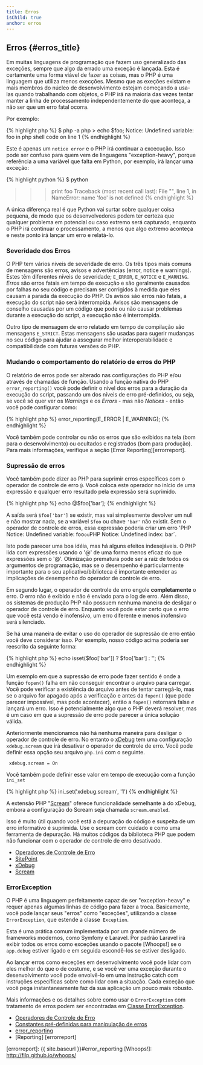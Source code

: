 ```yaml
---
title: Erros
isChild: true
anchor: erros
---
```


## Erros {#erros_title}

Em muitas linguagens de programação que fazem uso generalizado das exceções, sempre que algo da errado uma exceção é lançada. Esta é certamente uma forma viável de fazer as coisas, mas o PHP é uma linguagem que utiliza menos execções. Mesmo que as exeções existam e mais membros do núcleo de desenvolvimento estejam começando a usa-las quando trabalhando com objetos, o PHP irá na maioria das vezes tentar manter a linha de processamento independentemente do que aconteça, a não ser que um erro fatal ocorra.

Por exemplo:

{% highlight php %}
$ php -a
php > echo $foo;
Notice: Undefined variable: foo in php shell code on line 1
{% endhighlight %}

Este é apenas um `notice error` e o PHP irá continuar a excecução. Isso pode ser confuso para quem vem de linguagens 
"exception-heavy", porque referência a uma variável que falta em Python, por exemplo, irá lançar uma exceção:

{% highlight python %}
$ python
>>> print foo
Traceback (most recent call last):
  File "<stdin>", line 1, in <module>
NameError: name 'foo' is not defined
{% endhighlight %}

A única diferença real é que Python vai surtar sobre qualquer coisa pequena, de modo que os desenvolvedores podem ter 
certeza que qualquer problema em potencial ou caso extremo será capturado, enquanto o PHP irá continuar o 
processamento, a menos que algo extremo aconteça e neste ponto irá lançar um erro e relatá-lo.

### Severidade dos Erros

O PHP tem vários níveis de severidade de erro. Os três tipos mais comuns de mensagens são erros, avisos e advertências 
(error, notice e warnings). Estes têm diferentes níveis de severidade; `E_ERROR`, `E_NOTICE` e `E_WARNING`. _Erros_ são 
erros fatais em tempo de execução e são geralmente causados por falhas no seu código e precisam ser corrigidos à medida 
que eles causam a parada da execução do PHP. Os avisos são erros não fatais, a execução do script não será interrompida. 
Avisos são mensagens de conselho causadas por um código que pode ou não causar problemas durante a execução do script, 
a execução não é interrompida.

Outro tipo de mensagem de erro relatado em tempo de compilação são mensagens `E_STRICT`. Estas mensagens são usadas para 
sugerir mudanças no seu código para ajudar a assegurar melhor interoperabilidade e compatibilidade com futuras versões 
do PHP.

### Mudando o comportamento do relatório de erros do PHP

O relatório de erros pode ser alterado nas configurações do PHP e/ou através de chamadas de função. Usando a função 
nativa do PHP `error_reporting()` você pode definir o nível dos erros para a duração da execução do script, passando 
um dos níveis de erro pré-definidos, ou seja, se você só quer ver os _Warnings_ e os _Errors_ - mas não _Notices_ - 
então você pode configurar como:

{% highlight php %}
error_reporting(E_ERROR | E_WARNING);
{% endhighlight %}

Você também pode controlar ou não os erros que são exibidos na tela (bom para o desenvolvimento) ou ocultados e 
registrados (bom para produção). Para mais informações, verifique a seção [Error Reporting][errorreport].

### Supressão de erros

Você também pode dizer ao PHP para suprimir erros específicos com o operador de controle de erro `@`. Você coloca este 
operador no início de uma expressão e qualquer erro resultado pela expressão será suprimido.

{% highlight php %}
echo @$foo['bar'];
{% endhighlight %}

A saída será `$foo['bar']` se existir, mas vai simplesmente devolver um null e não mostrar nada, se a variável `$foo` 
ou chave `'bar'` não existir. Sem o operador de controle de erros, essa expressão poderia criar um erro 'PHP Notice: 
Undefined variable: foo` ou `PHP Notice:  Undefined index: bar`.

Isto pode parecer uma boa idéia, mas há alguns efeitos indesejáveis. O PHP lida com expressões usando o '@' de uma 
forma menos eficaz do que expressões sem o '@'. Otimização prematura pode ser a raiz de todos os argumentos de 
programação, mas se o desempenho é particularmente importante para o seu aplicativo/biblioteca é importante entender 
as implicações de desempenho do operador de controle de erro.

Em segundo lugar, o operador de controle de erro engole **completamente** o erro. O erro não é exibido e não é enviado 
para o log de erro. Além disso, os sistemas de produção PHP não possuem nenhuma maneira de desligar o operador de 
controle de erro. Enquanto você pode estar certo que o erro que você está vendo é inofensivo, um erro diferente e menos 
inofensivo será silenciado.

Se há uma maneira de evitar o uso do operador de supressão de erro então você deve considerar isso. Por exemplo, nosso 
código acima poderia ser reescrito da seguinte forma:

{% highlight php %}
echo isset($foo['bar']) ? $foo['bar'] : '';
{% endhighlight %}

Um exemplo em que a supressão de erro pode fazer sentido é onde a função `fopen()` falha em não conseguir encontrar o 
arquivo para carregar. Você pode verificar a existência do arquivo antes de tentar carregá-lo, mas se o arquivo for 
apagado após a verificação e antes da `fopen()` (que pode parecer impossível, mas pode acontecer), então a `fopen()` 
retornará false _e_ lançará um erro. Isso é potencialmente algo que o PHP deverá resolver, mas é um caso em que a 
supressão de erro pode parecer a única solução válida.

Anteriormente mencionamos não há nenhuma maneira para desligar o operador de controle de erro. No entanto o [xDebug] 
tem uma configuração `xdebug.scream` que irá desativar o operador de controle de erro. Você pode definir essa opção seu 
arquivo `php.ini` com o seguinte.

     xdebug.scream = On

Você também pode definir esse valor em tempo de execução com a função `ini_set`

{% highlight php %}
ini_set('xdebug.scream', '1')
{% endhighlight %}

A extensão PHP "[Scream]" oferece funcionalidade semelhante à do xDebug, embora a configuração do Scream seja chamada 
`scream.enabled`.

Isso é muito útil quando você está a depuração do código e suspeita de um erro informativo é suprimida. Use o scream 
com cuidado e como uma ferramenta de depuração. Há muitos códigos da biblioteca PHP que podem não funcionar com o 
operador de controle de erro desativado.

* [Operadores de Controle de Erro](http://php.net/manual/en/language.operators.errorcontrol.php)
* [SitePoint](http://www.sitepoint.com/)
* [xDebug]
* [Scream]

[xDebug]: http://xdebug.org/docs/basic
[Scream]: http://www.php.net/manual/en/book.scream.php

### ErrorException

O PHP é uma linguagem perfeitamente capaz de ser "exception-heavy" e requer apenas algumas linhas de código para fazer 
a troca. Basicamente, você pode lançar seus "erros" como "exceções", utilizando a classe `ErrorException`, que estende 
a classe` Exception`.

Esta é uma prática comum implementada por um grande número de frameworks modernos, como Symfony e Laravel. Por padrão 
Laravel irá exibir todos os erros como exceções usando o pacote [Whoops!] se o `app.debug` estiver ligado e em seguida 
escondê-los se estiver desligado.

Ao lançar erros como exceções em desenvolvimento você pode lidar com eles melhor do que o de costume, e se você ver uma 
exceção durante o desenvolvimento você pode envolvê-lo em uma instrução catch com instruções específicas sobre como 
lidar com a situação. Cada exceção que você pega instantaneamente faz da sua aplicação um pouco mais robusto.

Mais informações e os detalhes sobre como usar o `ErrorException` com tratamento de erros podem ser encontradas em 
[Classe ErrorException][errorexception].

* [Operadores de Controle de Erro](http://php.net/manual/en/language.operators.errorcontrol.php)
* [Constantes pré-definidas para manipulação de erros](http://www.php.net/manual/en/errorfunc.constants.php)
* [error_reporting](http://www.php.net/manual/en/function.error-reporting.php)
* [Reporting] [errorreport]

[errorexception]: http://php.net/manual/en/class.errorexception.php
[errorreport]: {{ site.baseurl }}#error_reporting
[Whoops!]: http://filp.github.io/whoops/